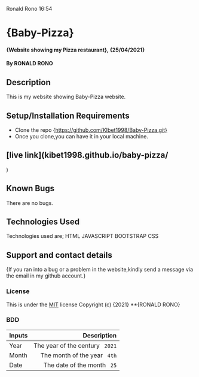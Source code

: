 Ronald Rono  16:54
# {Baby-Pizza}
#### {Website showing my Pizza restaurant}, {25/04/2021}
#### By RONALD RONO
## Description
This is my website showing Baby-Pizza website.
## Setup/Installation Requirements
* Clone the repo {https://github.com/KIbet1998/Baby-Pizza.git}
* Once you clone,you can have it in your local machine.
## [live link](kibet1998.github.io/baby-pizza/
)
## Known Bugs
There are no bugs.
## Technologies Used
Technologies used are;
HTML
JAVASCRIPT
BOOTSTRAP
CSS
## Support and contact details
{If you ran into a bug or a problem in the website,kindly send a message via the email in my github account.}
### License
This is under the [MIT](license) license
Copyright (c) {2021} **{RONALD RONO}
### BDD
| Inputs | Description |
|:---        |          ---: |
| Year   | The year of the century `` 2021``  |
| Month  | The month of the year `` 4th``  |
| Date   | The date of the month `` 25`` |
